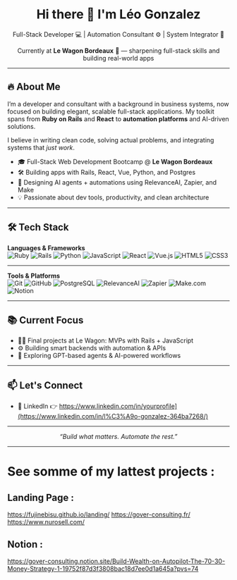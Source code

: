 <h1 align="center">Hi there 👋 I'm Léo Gonzalez</h1>
<p align="center">
  Full-Stack Developer 💻 | Automation Consultant ⚙️ | System Integrator 🧩  
</p>
<p align="center">
  Currently at <strong>Le Wagon Bordeaux</strong> 🚀 — sharpening full-stack skills and building real-world apps
</p>

---

## 🔥 About Me

I’m a developer and consultant with a background in business systems, now focused on building elegant, scalable full-stack applications. My toolkit spans from **Ruby on Rails** and **React** to **automation platforms** and AI-driven solutions.

I believe in writing clean code, solving actual problems, and integrating systems that *just work*.

- 🎓 Full-Stack Web Development Bootcamp @ **Le Wagon Bordeaux**
- 🛠 Building apps with Rails, React, Vue, Python, and Postgres
- 🤖 Designing AI agents + automations using RelevanceAI, Zapier, and Make
- 💡 Passionate about dev tools, productivity, and clean architecture

---

## 🛠 Tech Stack

**Languages & Frameworks**  
![Ruby](https://img.shields.io/badge/-Ruby-CC342D?logo=ruby&logoColor=white)
![Rails](https://img.shields.io/badge/-Ruby_on_Rails-CC0000?logo=rubyonrails&logoColor=white)
![Python](https://img.shields.io/badge/-Python-3776AB?logo=python&logoColor=white)
![JavaScript](https://img.shields.io/badge/-JavaScript-F7DF1E?logo=javascript&logoColor=000)
![React](https://img.shields.io/badge/-React-61DAFB?logo=react&logoColor=000)
![Vue.js](https://img.shields.io/badge/-Vue.js-4FC08D?logo=vue.js&logoColor=white)
![HTML5](https://img.shields.io/badge/-HTML5-E34F26?logo=html5&logoColor=white)
![CSS3](https://img.shields.io/badge/-CSS3-1572B6?logo=css3&logoColor=white)

---

**Tools & Platforms**  
![Git](https://img.shields.io/badge/-Git-F05032?logo=git&logoColor=white)
![GitHub](https://img.shields.io/badge/-GitHub-181717?logo=github&logoColor=white)
![PostgreSQL](https://img.shields.io/badge/-PostgreSQL-336791?logo=postgresql&logoColor=white)
![RelevanceAI](https://img.shields.io/badge/-RelevanceAI-blueviolet)
![Zapier](https://img.shields.io/badge/-Zapier-FE4C1C?logo=zapier&logoColor=white)
![Make.com](https://img.shields.io/badge/-Make-1DA1F2?logo=make&logoColor=white)
![Notion](https://img.shields.io/badge/-Notion-000000?logo=notion&logoColor=white)

---

## 📚 Current Focus

- 👨‍💻 Final projects at Le Wagon: MVPs with Rails + JavaScript
- ⚙️ Building smart backends with automation & APIs
- 🧠 Exploring GPT-based agents & AI-powered workflows

---

## 📫 Let's Connect

- 💼 LinkedIn 👉 https://www.linkedin.com/in/yourprofile](https://www.linkedin.com/in/l%C3%A9o-gonzalez-364ba7268/)
---

<p align="center">
  <i>“Build what matters. Automate the rest.”</i>
</p>

---
# See somme of my lattest projects :
## Landing Page :
https://fujinebisu.github.io/landing/
https://gover-consulting.fr/
https://www.nurosell.com/

## Notion :
https://gover-consulting.notion.site/Build-Wealth-on-Autopilot-The-70-30-Money-Strategy-1-19752f87d3f3808bac18d7ee0d1a645a?pvs=74
